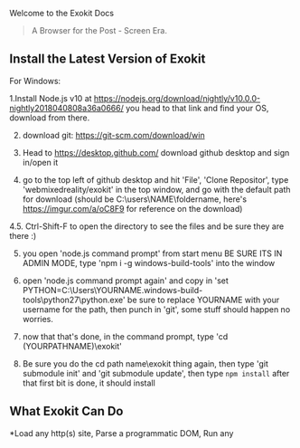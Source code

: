 Welcome to the Exokit Docs

> A Browser for the Post - Screen Era.

## Install the Latest Version of Exokit

For Windows:

  1.Install Node.js v10 at https://nodejs.org/download/nightly/v10.0.0-nightly2018040808a36a0666/ you head to that link and find your OS, download from there.

  2. download git: https://git-scm.com/download/win

  3. Head to https://desktop.github.com/ download github desktop and sign in/open it

  4. go to the top left of github desktop and hit 'File', 'Clone Repositor', type 'webmixedreality/exokit' in the top window, and go with the default path for download (should be C:\users\NAME\foldername, here's https://imgur.com/a/oC8F9 for reference on the download)

  4.5. Ctrl-Shift-F to open the directory to see the files and be sure they are there :)

  5. you open 'node.js command prompt' from start menu BE SURE ITS IN ADMIN MODE, type 'npm i -g windows-build-tools' into the window

  6. open 'node.js command prompt again' and copy in 'set PYTHON=C:\Users\YOURNAME\.windows-build-tools\python27\python.exe' be sure to replace YOURNAME with your username for the path, then punch in 'git', some stuff should happen no worries.

  7. now that that's done, in the command prompt, type 'cd (YOURPATHNAME)\exokit'

  8. Be sure you do the cd path name\exokit thing again, then type 'git submodule init' and 'git submodule update', then type `npm install` after that first bit is done, it should install


## What Exokit Can Do

*Load any http(s) site, Parse a programmatic DOM, Run any <script>, Load any <image>, <video>, <audio>, Register and run Web Workers, Render Canvas2D, Render WebGL, Render WebVR,  Handle gamepad input, Iframe isolation, Embed anywhere with node, Run tests, and Power a web bot.
  
*Things Exokit supports: HTTP(S), HTML5,  JS, DOM, CanvasRenderingContext2D, Image tag, Audio tag, Video tag,  Keyboard events, Mouse events, WebGL, WebVR, Gamepad API, No HTML layouts, and No CSS.


## How to do Examples on Docsify

Check out the [Showcase](https://github.com/QingWei-Li/docsify/#showcase) to docsify in use.
